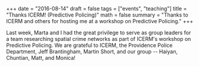 +++
date = "2016-08-14"
draft = false
tags = ["events", "teaching"]
title = "Thanks ICERM! (Predictive Policing)"
math = false
summary = "Thanks to ICERM and others for hosting me at a workshop on Predictive Policing."
+++


Last week, Marta and I had the great privilege to serve as group leaders for a team researching spatial crime networks as part of ICERM's workshop on Predictive Policing. We are grateful to ICERM, the Providence Police Department, Jeff Brantingham, Martin Short, and our group -- Haiyan, Chuntian, Matt, and Monica! 

